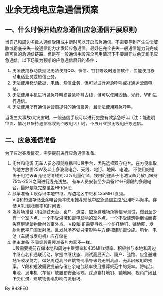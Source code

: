 # 业余无线电应急通信预案
## 一、什么时候开始应急通信(应急通信开展原则)
当自己和周边多数人通信受阻或中断时可以开启应急通信。不需要等到产生生命威胁或彻底丧失一般通信能力才发起应急通信。最好在完全丧失一般通信能力前完成应可靠的急通信链路。但是在一般通信手段完全可用情况下不要展开业余无线电应急通信。以下场景为预想的应急通信展开的条件：  
1. 无法使用移动数据或无法使用QQ、微信、钉钉等及时通信软件，但能使用移动电话业务或短信业务。
2. 无法使用移动数据、电话、短信业务，但可以进行紧急呼叫或拨通运营商电话。
3. 无法使用手机进行紧急呼叫或紧急呼叫占线，但可以使用固话、光纤、WiFi进行通信。
4. 无法使用所有通信运营商提供的通信服务，且无法使用紧急呼叫。

当发生大事故/大灾害时，一般通信手段可以进行完整有效紧急呼叫（注：能说明位置、情况且保持通信或收到回拨电话）时，不展开业余无线电应急通信。
  
## 二、应急通信准备
为了应对突发情况，需要提前进行应急通信准备。
1. 电台和电源
    无车人员必须随身携带U段手台，优先选择双守电台。在方便拿取的地方放置25W及以上多波段电台、天线、地钉、地网、电池。
    不使用的锂离子电池设备充电或消耗到50%电量存储。使用的锂离子电池设备充放电保持75%-25%之间进行浅充浅放。
    有车人员安装至少具备1个HF频段的多段电台，最好是能完整覆盖HF和V段                                                                                                                                                                                                                                                                                                                                                                                                                                                                                                                                                                                                                                                                                                                                                                                                                                                                                                                                                                                                                                                                                                                                                                                                                                                                                                                                                                                                                                                                                                                                                                                                                                                                                                                                                                                                                                                                                                                                                                                                                                                                                                                                                                                                              
2. 频率准备
    U段存储本地中继、周边地区中继和435MHz直频。  
    V段和短波存储业余电台频率使用推荐规范中应急通信主控/公用呼叫频率。存储IARU信标频率和时间表。  
2. 发射场准备
    U段测试天台、窗户、道路、应急避难场所等信号测试，做到至少有一个室内点、一个不受洪涝和雷电影响的室外点、一个不受建筑物倒塌而丧失高层建筑物散射的室外点。
    V段和HF需要寻找一个能打地钉、铺地网、发射角低平广阔发射场。且发射场不受洪涝影响并方便搭建防雷设施。电台、电池（车辆或发电机）应存储在
4. 供电准备
不同频段需要准备的内容不一样。  
U段需要提前存储本地和周边中继频率和435MHz频率。积极参与本地和周边中继点名和通联活动，掌握中继状态。测试高层天台、窗户、道路、应急避难场所收发能力。做好周边高层建筑物倒塌导致的无制高点、无高层散射的预案。
V段和短波需要提前存储业余电台频率使用推荐规范中的频率。将电台、电池、发电机（车辆）放置在安全地方。踩点能打地钉、铺地网、视角广阔且不受洪涝、建筑物倒塌影响的发射场。  
  
By BH3FEG
